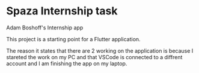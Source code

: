 # Spaza Internship task

Adam Boshoff's Internship app

This project is a starting point for a Flutter application.

The reason it states that there are 2 working on the application is because I stareted the work on my PC and that VSCode is connected to a diffrent account and I am finishing the app on my laptop.
